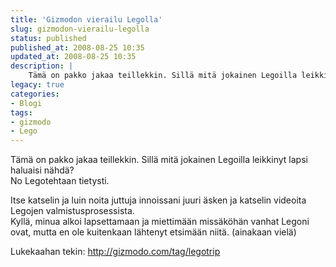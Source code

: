 ```yaml
---
title: 'Gizmodon vierailu Legolla'
slug: gizmodon-vierailu-legolla
status: published
published_at: 2008-08-25 10:35
updated_at: 2008-08-25 10:35
description: |
    Tämä on pakko jakaa teillekkin. Sillä mitä jokainen Legoilla leikkinyt lapsi haluaisi nähdä? No Legotehtaan tietysti. Itse katselin ja luin noita juttuja innoissani juuri äsken ja katselin videoita Legojen valmistusprosessista. Kyllä, minua alkoi lapsettamaan ja miettimään missäköhän vanhat Legoni ovat, mutta en ole kuitenkaan lähtenyt etsimään niitä. (ainakaan vielä) Lukekaahan tekin: http://gizmodo.com/tag/legotrip
legacy: true
categories:
- Blogi
tags:
- gizmodo
- Lego
---
```


<p>Tämä on pakko jakaa teillekkin. Sillä mitä jokainen Legoilla leikkinyt lapsi haluaisi nähdä?<br />
No Legotehtaan tietysti.</p>
<p>Itse katselin ja luin noita juttuja innoissani juuri äsken ja katselin videoita Legojen valmistusprosessista.<br />
Kyllä, minua alkoi lapsettamaan ja miettimään missäköhän vanhat Legoni ovat, mutta en ole kuitenkaan lähtenyt etsimään niitä. (ainakaan vielä)</p>
<p>Lukekaahan tekin: <a href="http://gizmodo.com/tag/legotrip" target="_blank">http://gizmodo.com/tag/legotrip</a></p>
